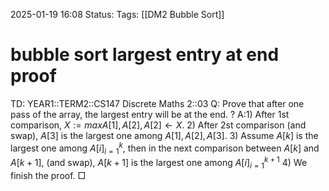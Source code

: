 2025-01-19 16:08
Status: 
Tags: [[DM2 Bubble Sort]]
# bubble sort largest entry at end proof

TD: YEAR1::TERM2::CS147 Discrete Maths 2::03
Q: Prove that after one pass of the array, the largest entry will be at the end.
?
A:1) After 1st comparison, $X := max{A[1], A[2]}, A[2] ← X$.
2) After 2st comparison (and swap), $A[3]$ is the largest one among $A[1], A[2], A[3]$.
3) Assume $A[k]$ is the largest one among ${A[i]}^k _{i=1}$, then in the next comparison between $A[k]$ and $A[k + 1]$, (and swap), $A[k + 1]$ is the largest one among ${A[i]}^{k+1}_{i=1}$ 
4) We finish the proof. □
<!--ID: 1737303554082-->
